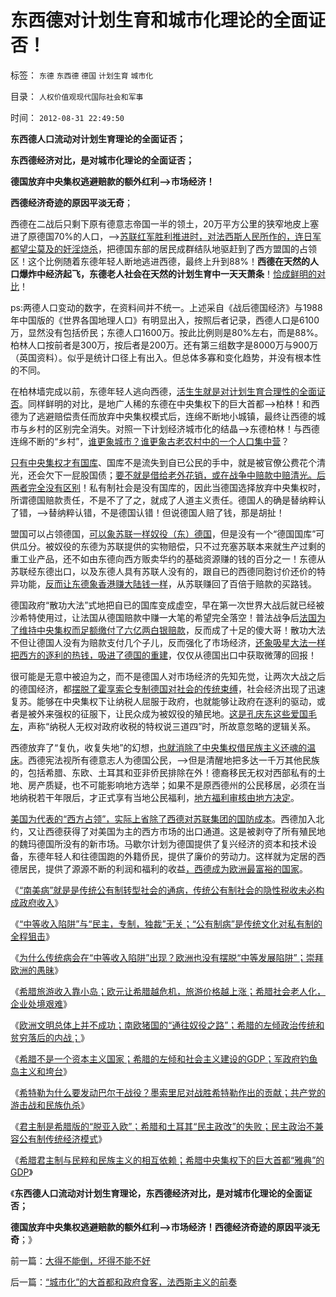 # 东西德对计划生育和城市化理论的全面证否！

标签： `东德` `东西德` `德国` `计划生育` `城市化` 

目录： `人权价值观现代国际社会和军事`

时间： `2012-08-31 22:49:50`

**东西德人口流动对计划生育理论的全面证否；**

**东西德经济对比，是对城市化理论的全面证否；**

**德国放弃中央集权逃避赔款的额外红利——>市场经济！**

**西德经济奇迹的原因平淡无奇**；

西德在二战后只剩下原有德意志帝国一半的领土，20万平方公里的狭窄地皮上塞进了原德国70%的人口，——>[苏联红军胜利推进时，对法西斯人民所作的，连日军都望尘莫及的奸淫烧杀](http://darthvad.blog.163.com/blog/static/5339947020111036591669/)，把德国东部的居民成群结队地驱赶到了西方盟国的占领区！这个比例随着东德年轻人断地逃进西德，最终上升到88%！**西德在天然的人口爆炸中经济起飞，东德老人社会在天然的计划生育中一天天萧条**！[恰成鲜明的对比](../../../2012/5/19/东德的“计划生育”，西德的人口红利和柏林墙；.md)！

ps:两德人口变动的数字，在资料间并不统一。上述采自《战后德国经济》与1988年中国版的《世界各国地理人口》有明显出入，按照后者记录，西德人口是6100万，显然没有包括侨民；东德人口1600万。按此比例则是80%左右，而是88%。柏林人口按前者是300万，按后者是200万。还有第三组数字是8000万与900万（英国资料）。似乎是统计口径上有出入。但总体多寡和变化趋势，并没有根本性的不同。

在柏林墙完成以前，东德年轻人逃向西德，[活生生就是对计划生育合理性的全面证否](../../../2010/12/25/计划生育正令整个中国社会瓦解.md)。同样鲜明的对比，是地广人稀的东德在中央集权下的巨大首都——>柏林！和西德为了逃避赔偿责任而放弃中央集权模式后，连绵不断地小城镇，最终让西德的城市与乡村的区别完全消失。对照一下计划经济城市化的结晶——>东德柏林！与西德连绵不断的“乡村”，[谁更象城市？谁更象古老农村中的一个人口集中营](../../../2009/10/28/计划经济的城市化只会适得其反.md)？

[只有中央集权才有国库](../../../2012/8/23/私有无国库之《国富论》.md)、国库不是流失到自已公民的手中，就是被官僚公费花个清光，还会欠下一屁股国债；[要不就是借给老外花销，或在战争中赔款中赔清光。后两者完全没有区别](../../../2009/12/18/市场经济是强制性的；GDP只有三条出路.md)！私有制社会是没有国库的，因此当德国选择放弃中央集权时，所谓德国赔款责任，不是不了了之，就成了人道主义责任。德国人的确是替纳粹认了错，——>替纳粹认错，不是德国认错！但说德国人赔了钱，那是胡扯！

盟国可以占领德国，[可以象苏联一样奴役（东）德国](../../../2008/10/3/俄国不是中国模仿的对象.md)，但是没有一个“德国国库”可供瓜分。被奴役的东德为苏联提供的实物赔偿，只不过充塞苏联本来就生产过剩的重工业产品，还不如由东德向西方贩卖华约的基础资源赚的钱的百分之一！东德从苏联经东德出口，以及东德人具有苏联人没有的，跟自已的西德同胞讨价还价的特异功能，[反而让东德象香港赚大陆钱一样](../../../2011/1/21/香港模式和日本鬼子“人肉开采”.md)，从苏联赚回了百倍于赔款的买路钱。

德国政府“散功大法”式地把自已的国库变成虚空，早在第一次世界大战后就已经被沙希特使用过，让法国从德国赔款中赚一大笔的希望完全落空！普法战争后[法国为了维持中央集权而足额缴付了六亿两白银赔款](../../../2012/6/21/“西方侵略中国和赔款”对中国经济没影响；.md)，反而成了十足的傻大哥！散功大法不但让德国人没有为赔款支付几个子儿，反而强化了市场经济，[还象吸星大法一样把西方的逐利的热钱，吸进了德国的重建](../../../2011/11/30/市场不是万能的，市场是可以被行政干预打死.md)，仅仅从德国出口中获取微薄的回报！

很可能是无意中被迫为之，而不是德国人对市场经济的先知先觉，让两次大战之后的德国经济，都[摆脱了霍享索仑专制德国对社会的传统束缚](../../../2011/3/12/“妖魔化希特勒”掩盖了危险的社会规律.md)，社会经济出现了迅速复苏。能够在中央集权下让纳税人屈服于政府，也就能够让政府在逐利的驱动，或者是被外来强权的征服下，让民众成为被奴役的殖民地。[这是孔庆东这些爱国毛左](../../../2012/4/3/民粹冲击波本来无组织,孔庆东们的三面派神功.md)，声称“纳税人无权对政府收税的特权说三道四”时，所故意忽略的逻辑关系。

西德放弃了“复仇，收复失地”的幻想，[也就消除了中央集权借民族主义还魂的温床](../../../2010/3/19/魔鬼三招！中国顶得了几招？.md)。西德宪法视所有德意志人为德国公民，——>但是清醒地把多达一千万其他民族的，包括希腊、东欧、土耳其和亚非侨民排除在外！德裔移民无权对西部私有的土地、房产质疑，也不可能影响地方选举；如果不是原西德州的公民移居，必须在当地纳税若干年限后，才正式享有当地公民福利，[地方福利审核由地方决定](../../../2009/9/2/盲目反对户籍制度的现实危险.md)。

[美国为代表的“西方占领”，实际上省除了西德对苏联集团的国防成本](../../../2008/12/21/美国已经达到了经济地位扩张的极限.md)。西德加入北约，又让西德获得了对美国为主的西方市场的出口通道。这是被剥夺了所有殖民地的魏玛德国所没有的新市场。马歇尔计划为德国提供了复兴经济的资本和技术设备，东德年轻人和往德国跑的外籍侨民，提供了廉价的劳动力。这样就为定居的西德居民，提供了源源不断的利润和福利的收益[，西德成为欧洲最富裕的国家](../../../2011/12/6/指责德国“自私”是很奇妙的“道德经济学”.md)。

《[“南美病”就是是传统公有制转型社会的通病，传统公有制社会的隐性税收未必构成政府收入](../../../2012/8/28/“南美病”是传统公有制社会转型的通病.md)》

《[“中等收入陷阱”与“民主，专制，独裁”无关；“公有制病”是传统文化对私有制的全程狙击](../../../2012/8/28/“中等收入陷阱”与“民主，专制，独裁”无关.md)》

《[为什么传统病会在“中等收入陷阱”出现？欧洲也没有摆脱“中等发展陷阱”；崇拜欧洲的愚昧](../../../2012/8/28/为什么传统社会转型无法避免“中等收入陷阱”？.md)》

《[希腊旅游收入靠小岛；欧元让希腊越危机，旅游价格越上涨；希腊社会老人化，企业处境艰难](../../../2012/8/29/希腊旅游收入靠小岛；.md)》

《[欧洲文明总体上并不成功；南欧猪国的“通往奴役之路”；希腊的左倾政治传统和贫穷落后的内战；](../../../2012/8/29/欧洲文明总体上不成功.md)》

《[希腊不是一个资本主义国家；希腊的左倾和社会主义建设的GDP；军政府钓鱼岛主义和垮台](../../../2012/8/29/希腊不是资本主义，希腊的钓鱼岛.md)》

《[希特勒为什么要发动巴尔干战役？墨索里尼对战胜希特勒作出的贡献；共产党的游击战和民族仇杀](../../../2012/8/30/希腊国王，希特勒，墨索里尼的巴尔干战役.md)》

《[君主制是希腊版的“脱亚入欧”；希腊和土耳其“民主政改”的失败；民主政治不兼容公有制传统经济模式](../../../2012/8/30/希腊国王，希特勒，墨索里尼的巴尔干战役.md)》

《[希腊君主制与民粹和民族主义的相互依赖；希腊中央集权下的巨大首都“雅典”的GDP](../../../2012/8/30/希腊君主制与民粹和民族主义，巨大的首都和GDP.md)》

《**东西德人口流动对计划生育理论，东西德经济对比，是对城市化理论的全面证否；**

**德国放弃中央集权逃避赔款的额外红利——>市场经济！西德经济奇迹的原因平淡无奇**；》



前一篇：[大得不能倒，坏得不能不好](../../../2012/8/30/大得不能倒，坏得不能不好.md)

后一篇：[“城市化”的大首都和政府食客，法西斯主义的前奏](../../../2012/8/31/“城市化”的大首都和政府食客，法西斯主义的前奏.md)